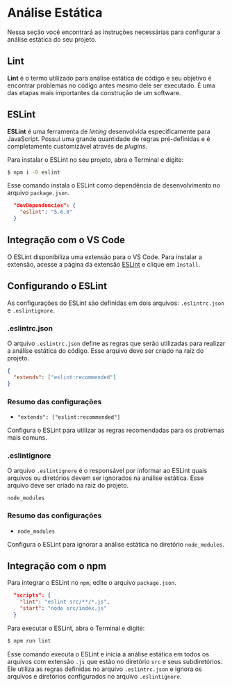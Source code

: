 # Análise Estática

Nessa seção você encontrará as instruções necessárias para configurar a análise estática do seu projeto.

## Lint

**Lint** é o termo utilizado para análise estática de código e seu objetivo é encontrar problemas no código antes mesmo dele ser executado. É uma das etapas mais importantes da construção de um software.

## ESLint

**ESLint** é uma ferramenta de _linting_ desenvolvida especificamente para JavaScript. Possui uma grande quantidade de regras pré-definidas e é completamente customizável através de _plugins_.

Para instalar o ESLint no seu projeto, abra o Terminal e digite:

```bash
$ npm i -D eslint
```

Esse comando instala o ESLint como dependência de desenvolvimento no arquivo `package.json`.

```json
  "devDependencies": {
    "eslint": "5.6.0"
  }
```

## Integração com o VS Code

O ESLint disponibiliza uma extensão para o VS Code. Para instalar a extensão, acesse a página da extensão [ESLint](https://marketplace.visualstudio.com/items?itemName=dbaeumer.vscode-eslint) e clique em `Install`.

## Configurando o ESLint

As configurações do ESLint são definidas em dois arquivos: `.eslintrc.json` e `.eslintignore`.

### .eslintrc.json

O arquivo `.eslintrc.json` define as regras que serão utilizadas para realizar a análise estática do código. Esse arquivo deve ser criado na raíz do projeto.

```json
{
  "extends": ["eslint:recommended"]
}
```

### Resumo das configurações

- `"extends": ["eslint:recommended"]`

Configura o ESLint para utilizar as regras recomendadas para os problemas mais comuns.

### .eslintignore

O arquivo `.eslintignore` é o responsável por informar ao ESLint quais arquivos ou diretórios devem ser ignorados na análise estática. Esse arquivo deve ser criado na raíz do projeto.

```properties
node_modules
```

### Resumo das configurações

- `node_modules`

Configura o ESLint para ignorar a análise estática no diretório `node_modules`.

## Integração com o npm

Para integrar o ESLint no `npm`, edite o arquivo `package.json`.

```json
  "scripts": {
    "lint": "eslint src/**/*.js",
    "start": "node src/index.js"
  }
```

Para executar o ESLint, abra o Terminal e digite:

```bash
$ npm run lint
```

Esse comando executa o ESLint e inicia a análise estática em todos os arquivos com extensão `.js` que estão no diretório `src` e seus subdiretórios. Ele utiliza as regras definidas no arquivo `.eslintrc.json` e ignora os arquivos e diretórios configurados no arquivo `.eslintignore`.
